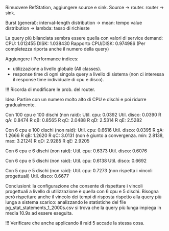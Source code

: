 Rimuovere RefStation, aggiungere source e sink.
Source -> router.
router -> sink.

Burst (general):
interval-length distribution -> mean: tempo
value distribution -> lambda: tasso di richieste

La query più bilanciata sembra essere quella con valori di service demand:
CPU: 1.012455
DISK: 1.038430
Rapporto CPU/DISK: 0.974986
(Per completezza riporta anche il numero della query)

Aggiungere i Performance indices: 
- utilizzazione a livello globale (All classes).
- response time di ogni singola query a livello di sistema (non ci interessa il response time individuale di cpu e disco).

!!! Ricorda di modificare le prob. del router.

Idea: Partire con un numero molto alto di CPU e dischi e poi ridurre gradualmente.

Con 100 cpu e 100 dischi (non raid):
Util. cpu: 0.0392
Util. disco: 0.0390
R qA: 0.8474
R qB: 0.8565
R qC: 2.0488
R qD: 2.5314
R qE: 2.5282

Con 6 cpu e 100 dischi (non raid):
Util. cpu: 0.6616
Util. disco: 0.0395
R qA: 1.2666
R qB: 1.2620
R qC: 3.0131 (non è giunto a convergenza. min: 2.8138, max: 3.2124)
R qD: 2.9285
R qE: 2.9205

Con 6 cpu e 6 dischi (non raid):
Util. cpu: 0.6373
Util. disco: 0.6076


Con 6 cpu e 5 dischi (non raid):
Util. cpu: 0.6138
Util. disco: 0.6692

Con 5 cpu e 5 dischi (non raid):
Util. cpu: 0.7273 (non rispetta i vincoli progettuali)
Util. disco: 0.6677

Conclusioni: la configurazione che consente di rispettare i vincoli progettuali a livello di utilizzazione è quella con 6 cpu e 5 dischi. Bisogna però rispettare anche il vincolo dei tempi di risposta rispetto alla query più lunga a sistema scarico: analizzando le statistiche del file pg_stat_statements_1_2000s.csv si trova che la query più lunga impiega in media 10.9s ad essere eseguita. 

!!! Verificare che anche applicando il raid 5 accade la stessa cosa.